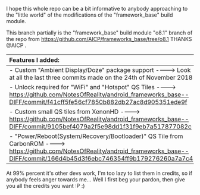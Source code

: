 I hope this whole repo can be a bit informative to anybody approaching to the "little world" of the modifications of the "framework_base" build module.

This branch partially is the "framework_base" build module "o8.1" branch of the repo from https://github.com/AICP/frameworks_base/tree/o8.1 THANKS @AICP .

| Features I added: |
| :---------------------- |
| - Custom "Ambient Display/Doze" package support ----> Look at all the last three commits made on the 24th of November 2018 |
| - Unlock required for "WiFi" and "Hotspot" QS Tiles ----> https://github.com/NotesOfReality/android_frameworks_base--DIFF/commit/f41cff5fe56cf7850b882db27ac8d905351ede9f |
| - Custom small QS tiles from XenonHD ----> https://github.com/NotesOfReality/android_frameworks_base--DIFF/commit/9105bef4079a2f5e98dd1f31f9eb7a517877082c |
| - "Power/Reboot(System/Recovery/Bootloader)" QS Tile from CarbonROM ----> https://github.com/NotesOfReality/android_frameworks_base--DIFF/commit/166d4b45d3f6ebc746354ff9b179276260a7a7c4 |

At 99% percent it's other devs work, I'm too lazy to list them in credits, so if anybody feels anger towards me... Well I first beg your pardon, then give you all the credits you want :P :)
